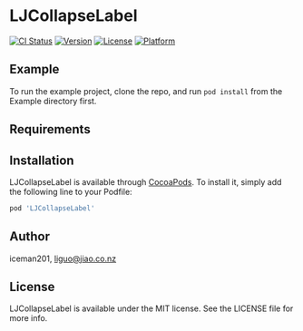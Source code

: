 # LJCollapseLabel

[![CI Status](https://img.shields.io/travis/iceman201/LJCollapseLabel.svg?style=flat)](https://travis-ci.org/iceman201/LJCollapseLabel)
[![Version](https://img.shields.io/cocoapods/v/LJCollapseLabel.svg?style=flat)](https://cocoapods.org/pods/LJCollapseLabel)
[![License](https://img.shields.io/cocoapods/l/LJCollapseLabel.svg?style=flat)](https://github.com/iceman201/LJCollapseLabel/blob/master/LICENSE)
[![Platform](https://img.shields.io/cocoapods/p/LJCollapseLabel.svg?style=flat)](https://cocoapods.org/pods/LJCollapseLabel)

## Example

To run the example project, clone the repo, and run `pod install` from the Example directory first.

## Requirements

## Installation

LJCollapseLabel is available through [CocoaPods](https://cocoapods.org). To install
it, simply add the following line to your Podfile:

```ruby
pod 'LJCollapseLabel'
```

## Author

iceman201, liguo@jiao.co.nz

## License

LJCollapseLabel is available under the MIT license. See the LICENSE file for more info.

